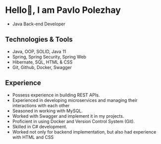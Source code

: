 # Hello👋, I am Pavlo Polezhay

- Java Back-end Developer

## Technologies & Tools

- Java, OOP, SOLID, Java 11
- Spring, Spring Security, Spring Web
- Hibernate, SQL, HTML & CSS
- Git, Github, Docker, Swagger

## Experience

- Possess experience in building REST APIs.
- Experienced in developing microservices and managing their interactions with each other
- Seasoned in working with MySQL.
- Worked with Swagger and implement it in my projects.
- Proficient in using Docker and Version Control System (Git).
- Skilled in C# development.
- Worked not only for backend implementation, but also had experience with HTML and CSS
